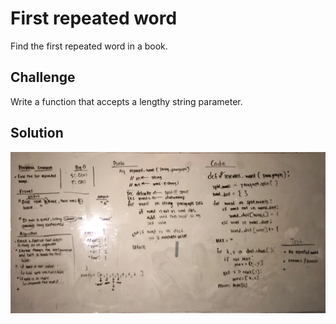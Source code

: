 # First repeated word
Find the first repeated word in a book.

## Challenge
Write a function that accepts a lengthy string parameter.

## Solution
 ![repeated word whiteboard image](../../assets/repeated_word.jpg)
